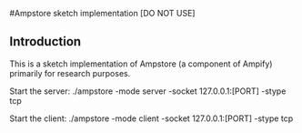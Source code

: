 #Ampstore sketch implementation [DO NOT USE]

## Introduction

This is a sketch implementation of Ampstore (a component of Ampify) primarily for research purposes.

Start the server:
./ampstore -mode server -socket 127.0.0.1:[PORT] -stype tcp

Start the client:
./ampstore -mode client -socket 127.0.0.1:[PORT] -stype tcp
